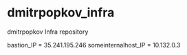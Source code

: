 # dmitrpopkov_infra
dmitrpopkov Infra repository

bastion_IP = 35.241.195.246
someinternalhost_IP = 10.132.0.3
